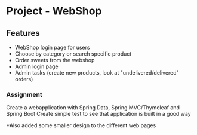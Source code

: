 # Project - WebShop

## Features
* WebShop login page for users
* Choose by category or search specific product
* Order sweets from the webshop
* Admin login page
* Admin tasks (create new products, look at "undelivered/delivered" orders)

### Assignment
Create a webapplication with Spring Data, Spring MVC/Thymeleaf and Spring Boot
Create simple test to see that application is built in a good way

*Also added some smaller design to the different web pages

